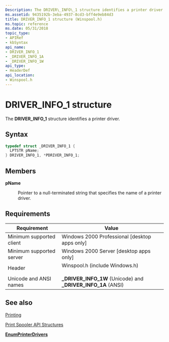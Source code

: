 ```yaml
---
Description: The DRIVER\_INFO\_1 structure identifies a printer driver.
ms.assetid: 9435192b-3eba-4937-8cd3-bff4e9eb84d3
title: DRIVER_INFO_1 structure (Winspool.h)
ms.topic: reference
ms.date: 05/31/2018
topic_type: 
- APIRef
- kbSyntax
api_name: 
- DRIVER_INFO_1
- _DRIVER_INFO_1A
- _DRIVER_INFO_1W
api_type: 
- HeaderDef
api_location: 
- Winspool.h
---
```


# DRIVER\_INFO\_1 structure

The **DRIVER\_INFO\_1** structure identifies a printer driver.

## Syntax


```C++
typedef struct _DRIVER_INFO_1 {
  LPTSTR pName;
} DRIVER_INFO_1, *PDRIVER_INFO_1;
```



## Members

<dl> <dt>

**pName**
</dt> <dd>

Pointer to a null-terminated string that specifies the name of a printer driver.

</dd> </dl>

## Requirements



| Requirement | Value |
|-------------------------------------|-----------------------------------------------------------------------------------------------------------|
| Minimum supported client<br/> | Windows 2000 Professional \[desktop apps only\]<br/>                                                |
| Minimum supported server<br/> | Windows 2000 Server \[desktop apps only\]<br/>                                                      |
| Header<br/>                   | <dl> <dt>Winspool.h (include Windows.h)</dt> </dl> |
| Unicode and ANSI names<br/>   | **\_DRIVER\_INFO\_1W** (Unicode) and **\_DRIVER\_INFO\_1A** (ANSI)<br/>                             |



## See also

<dl> <dt>

[Printing](printdocs-printing.md)
</dt> <dt>

[Print Spooler API Structures](printing-and-print-spooler-structures.md)
</dt> <dt>

[**EnumPrinterDrivers**](enumprinterdrivers.md)
</dt> </dl>

 

 





